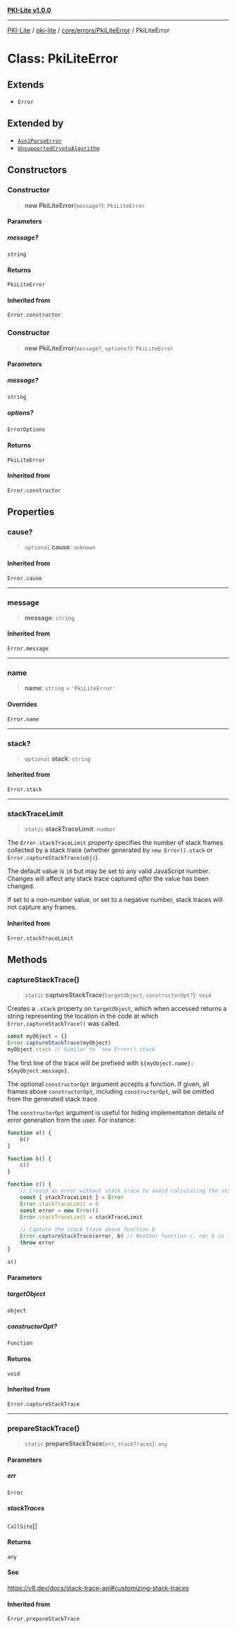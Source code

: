 [**PKI-Lite v1.0.0**](../../../../../README.md)

---

[PKI-Lite](../../../../../README.md) / [pki-lite](../../../../README.md) / [core/errors/PkiLiteError](../README.md) / PkiLiteError

# Class: PkiLiteError

## Extends

- `Error`

## Extended by

- [`Asn1ParseError`](../../Asn1ParseError/classes/Asn1ParseError.md)
- [`UnsupportedCryptoAlgorithm`](../../UnsupportedCryptoAlgorithm/classes/UnsupportedCryptoAlgorithm.md)

## Constructors

### Constructor

> **new PkiLiteError**(`message?`): `PkiLiteError`

#### Parameters

##### message?

`string`

#### Returns

`PkiLiteError`

#### Inherited from

`Error.constructor`

### Constructor

> **new PkiLiteError**(`message?`, `options?`): `PkiLiteError`

#### Parameters

##### message?

`string`

##### options?

`ErrorOptions`

#### Returns

`PkiLiteError`

#### Inherited from

`Error.constructor`

## Properties

### cause?

> `optional` **cause**: `unknown`

#### Inherited from

`Error.cause`

---

### message

> **message**: `string`

#### Inherited from

`Error.message`

---

### name

> **name**: `string` = `'PkiLiteError'`

#### Overrides

`Error.name`

---

### stack?

> `optional` **stack**: `string`

#### Inherited from

`Error.stack`

---

### stackTraceLimit

> `static` **stackTraceLimit**: `number`

The `Error.stackTraceLimit` property specifies the number of stack frames
collected by a stack trace (whether generated by `new Error().stack` or
`Error.captureStackTrace(obj)`).

The default value is `10` but may be set to any valid JavaScript number. Changes
will affect any stack trace captured _after_ the value has been changed.

If set to a non-number value, or set to a negative number, stack traces will
not capture any frames.

#### Inherited from

`Error.stackTraceLimit`

## Methods

### captureStackTrace()

> `static` **captureStackTrace**(`targetObject`, `constructorOpt?`): `void`

Creates a `.stack` property on `targetObject`, which when accessed returns
a string representing the location in the code at which
`Error.captureStackTrace()` was called.

```js
const myObject = {}
Error.captureStackTrace(myObject)
myObject.stack // Similar to `new Error().stack`
```

The first line of the trace will be prefixed with
`${myObject.name}: ${myObject.message}`.

The optional `constructorOpt` argument accepts a function. If given, all frames
above `constructorOpt`, including `constructorOpt`, will be omitted from the
generated stack trace.

The `constructorOpt` argument is useful for hiding implementation
details of error generation from the user. For instance:

```js
function a() {
    b()
}

function b() {
    c()
}

function c() {
    // Create an error without stack trace to avoid calculating the stack trace twice.
    const { stackTraceLimit } = Error
    Error.stackTraceLimit = 0
    const error = new Error()
    Error.stackTraceLimit = stackTraceLimit

    // Capture the stack trace above function b
    Error.captureStackTrace(error, b) // Neither function c, nor b is included in the stack trace
    throw error
}

a()
```

#### Parameters

##### targetObject

`object`

##### constructorOpt?

`Function`

#### Returns

`void`

#### Inherited from

`Error.captureStackTrace`

---

### prepareStackTrace()

> `static` **prepareStackTrace**(`err`, `stackTraces`): `any`

#### Parameters

##### err

`Error`

##### stackTraces

`CallSite`[]

#### Returns

`any`

#### See

https://v8.dev/docs/stack-trace-api#customizing-stack-traces

#### Inherited from

`Error.prepareStackTrace`
